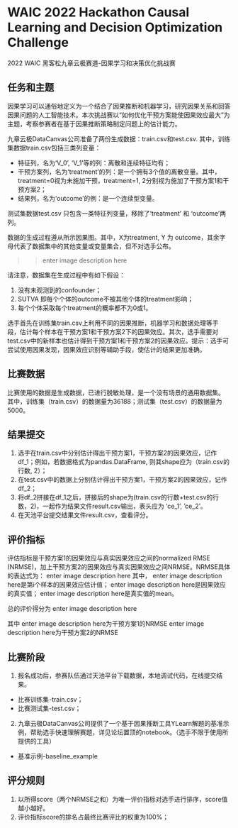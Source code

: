 # WAIC 2022 Hackathon Causal Learning and Decision Optimization Challenge
2022 WAIC 黑客松九章云极赛道-因果学习和决策优化挑战赛

## 任务和主题
因果学习可以通俗地定义为一个结合了因果推断和机器学习，研究因果关系和回答因果问题的人工智能技术。本次挑战赛以“如何优化干预方案能使因果效应最大”为主题，考察参赛者在基于因果推断策略制定问题上的估计能力。

九章云极DataCanvas公司准备了两份生成数据：train.csv和test.csv.
其中，训练集数据train.csv包括三类列变量：

+ 特征列，名为‘V_0’, ‘V_1’等的列：离散和连续特征均有；
+ 干预方案列，名为‘treatment’的列：是一个拥有3个值的离散变量。其中，treatment=0视为未施加干预，treatment=1, 2分别视为施加了干预方案1和干预方案2；
+ 结果列，名为‘outcome’的例：是一个连续型变量。

测试集数据test.csv 只包含一类特征列变量，移除了‘treatment’ 和 ‘outcome’两列。

数据的生成过程遵从所示因果图。其中，X为treatment, Y 为 outcome，其余字母代表了数据集中的其他变量或变量集合，但不对选手公布。

>> enter image description here

请注意，数据集在生成过程中有如下假设：

1. 没有未观测到的confounder；
2. SUTVA 即每个个体的outcome不被其他个体的treatment影响；
3. 每个个体采取每个treatment的概率都不为0或1。

选手首先在训练集train.csv上利用不同的因果推断，机器学习和数据处理等手段，估计每个样本在干预方案1和干预方案2下的因果效应。其次，选手需要对test.csv中的新样本也估计得到干预方案1和干预方案2的因果效应。提示：选手可尝试使用因果发现，因果效应识别等辅助手段，使估计的结果更加准确。

## 比赛数据
比赛使用的数据是生成数据，已进行脱敏处理，是一个没有场景的通用数据集。
其中，训练集（train.csv）的数据量为36188；测试集（test.csv）的数据量为 5000。

## 结果提交
1. 选手在train.csv中分别估计得出干预方案1，干预方案2的因果效应，记作df_1；例如，若数据格式为pandas.DataFrame, 则其shape应为（train.csv的行数, 2）；
2. 在test.csv中的数据上分别估计得出干预方案1，干预方案2的因果效应，记作 df_2；
3. 将df_2拼接在df_1之后，拼接后的shape为(train.csv的行数+test.csv的行数，2)，一起作为结果文件result.csv输出，表头应为 ‘ce_1’, ’ce_2’。
4. 在天池平台提交结果文件result.csv，查看评分。

## 评价指标
评估指标是干预方案1的因果效应与真实因果效应之间的normalized RMSE (NRMSE)，加上干预方案2的因果效应与真实因果效应之间NRMSE。NRMSE具体的表达式为：
enter image description here
其中，
enter image description here是第i个样本的因果效应估计值；
enter image description here是因果效应的真实值；
enter image description here是真实值的mean。

总的评价得分为
enter image description here

其中
enter image description here为干预方案1的NRMSE
enter image description here为干预方案2的NRMSE

## 比赛阶段
1. 报名成功后，参赛队伍通过天池平台下载数据，本地调试代码，在线提交结果。
+ 比赛训练集-train.csv；
+ 比赛测试集-test.csv；
2. 九章云极DataCanvas公司提供了一个基于因果推断工具YLearn解题的基准示例，帮助选手快速理解赛题，详见论坛置顶的notebook。（选手不限于使用所提供的工具）
+ 基准示例-baseline_example

## 评分规则
1. 以所得score（两个NRMSE之和）为唯一评价指标对选手进行排序，score值越小越好。
2. 评价指标score的排名占最终比赛评比的权重为100%；
